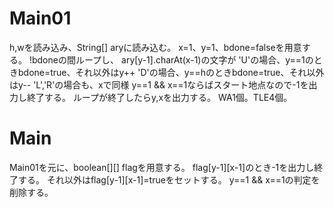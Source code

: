# Main01
h,wを読み込み、String[] aryに読み込む。
x=1、y=1、bdone=falseを用意する。
!bdoneの間ループし、
ary[y-1].charAt(x-1)の文字が
'U'の場合、y==1のときbdone=true、それ以外はy++
'D'の場合、y==hのときbdone=true、それ以外はy--
'L','R'の場合も、xで同様
y==1 && x==1ならばスタート地点なので-1を出力し終了する。
ループが終了したらy,xを出力する。
WA1個。TLE4個。

# Main
Main01を元に、boolean[][] flagを用意する。
flag[y-1][x-1]のとき-1を出力し終了する。
それ以外はflag[y-1][x-1]=trueをセットする。
y==1 && x==1の判定を削除する。


